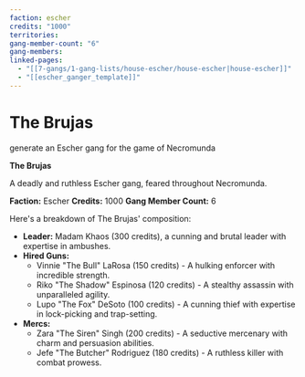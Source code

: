 ```yaml
---
faction: escher
credits: "1000"
territories: 
gang-member-count: "6"
gang-members: 
linked-pages:
  - "[[7-gangs/1-gang-lists/house-escher/house-escher|house-escher]]"
  - "[[escher_ganger_template]]"
---
```

# The Brujas

generate an Escher gang for the game of Necromunda



**The Brujas**

A deadly and ruthless Escher gang, feared throughout Necromunda.

**Faction:** Escher
**Credits:** 1000
**Gang Member Count:** 6

Here's a breakdown of The Brujas' composition:

* **Leader:** Madam Khaos (300 credits), a cunning and brutal leader with expertise in ambushes.
* **Hired Guns:**
	+ Vinnie "The Bull" LaRosa (150 credits) - A hulking enforcer with incredible strength.
	+ Riko "The Shadow" Espinosa (120 credits) - A stealthy assassin with unparalleled agility.
	+ Lupo "The Fox" DeSoto (100 credits) - A cunning thief with expertise in lock-picking and trap-setting.
* **Mercs:**
	+ Zara "The Siren" Singh (200 credits) - A seductive mercenary with charm and persuasion abilities.
	+ Jefe "The Butcher" Rodriguez (180 credits) - A ruthless killer with combat prowess.
